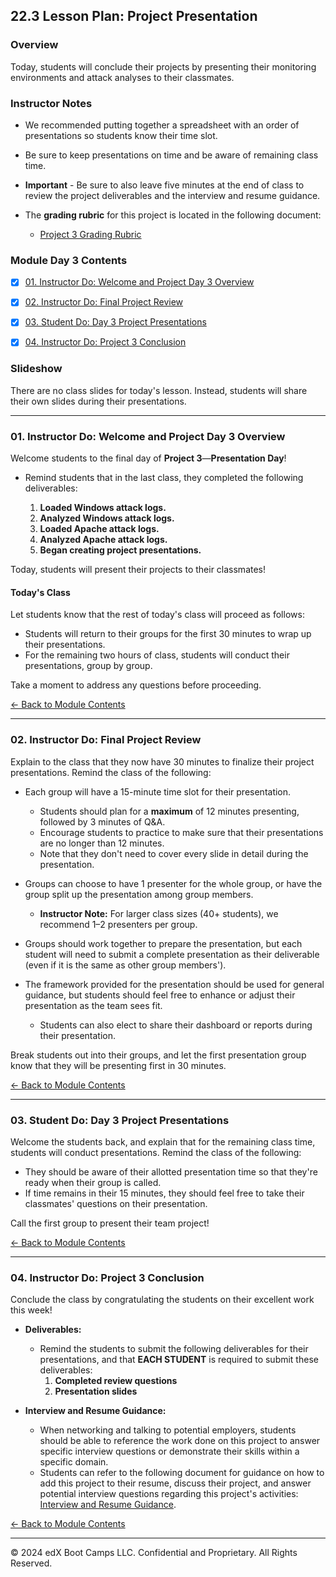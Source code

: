 ## 22.3 Lesson Plan: Project Presentation

### Overview

Today, students will conclude their projects by presenting their monitoring environments and attack analyses to their classmates.

### Instructor Notes

- We recommended putting together a spreadsheet with an order of presentations so students know their time slot.
- Be sure to keep presentations on time and be aware of remaining class time.
- **Important** - Be sure to also leave five minutes at the end of class to review the project deliverables and the interview and resume guidance.
- The **grading rubric** for this project is located in the following document:

   - [Project 3 Grading Rubric](https://docs.google.com/document/d/1MYWjjU0HuioTER0dhbYGpLymcu_AWcsY_HE9qkONoUk/edit)

### Module Day 3 Contents

- [x] [01. Instructor Do: Welcome and Project Day 3 Overview](#01-instructor-do-welcome-and-project-day-3-overview)
- [x] [02. Instructor Do: Final Project Review](#02-instructor-do-final-project-review)
- [x] [03. Student Do: Day 3 Project Presentations](#03-student-do-day-3-project-presentations)
- [x] [04. Instructor Do: Project 3 Conclusion](#04-instructor-do-project-3-conclusion)


### Slideshow

There are no class slides for today's lesson. Instead, students will share their own slides during their presentations.

---

### 01. Instructor Do: Welcome and Project Day 3 Overview  

Welcome students to the final day of **Project 3**&mdash;**Presentation Day**!

  - Remind students that in the last class, they completed the following deliverables:

      1. **Loaded Windows attack logs.**
      2. **Analyzed Windows attack logs.**
      3. **Loaded Apache attack logs.**
      4. **Analyzed Apache attack logs.**
      5. **Began creating project presentations.**

Today, students will present their projects to their classmates!

#### Today's Class

Let students know that the rest of today's class will proceed as follows:

- Students will return to their groups for the first 30 minutes to wrap up their presentations.
- For the remaining two hours of class, students will conduct their presentations, group by group.

Take a moment to address any questions before proceeding.

[<- Back to Module Contents](#module-day-3-contents)

---

### 02. Instructor Do: Final Project Review

Explain to the class that they now have 30 minutes to finalize their project presentations. Remind the class of the following:

- Each group will have a 15-minute time slot for their presentation.
  - Students should plan for a **maximum** of 12 minutes presenting, followed by 3 minutes of Q&A.
  - Encourage students to practice to make sure that their presentations are no longer than 12 minutes.
  - Note that they don't need to cover every slide in detail during the presentation.

- Groups can choose to have 1 presenter for the whole group, or have the group split up the presentation among group members.

  - **Instructor Note:** For larger class sizes (40+ students), we recommend 1&ndash;2 presenters per group.

- Groups should work together to prepare the presentation, but each student will need to submit a complete presentation as their deliverable (even if it is the same as other group members').

- The framework provided for the presentation should be used for general guidance, but students should feel free to enhance or adjust their presentation as the team sees fit.
  - Students can also elect to share their dashboard or reports during their presentation.

Break students out into their groups, and let the first presentation group know that they will be presenting first in 30 minutes.  

[<- Back to Module Contents](#module-day-3-contents)

---

### 03. Student Do: Day 3 Project Presentations

Welcome the students back, and explain that for the remaining class time, students will conduct presentations. Remind the class of the following:

  - They should be aware of their allotted presentation time so that they're ready when their group is called.
  - If time remains in their 15 minutes, they should feel free to take their classmates' questions on their presentation.

Call the first group to present their team project!

[<- Back to Module Contents](#module-day-3-contents)

---

### 04. Instructor Do: Project 3 Conclusion

Conclude the class by congratulating the students on their excellent work this week!

- **Deliverables:**

  - Remind the students to submit the following deliverables for their presentations, and that **EACH STUDENT** is required to submit these deliverables:
     1. **Completed review questions**
     2. **Presentation slides**

- **Interview and Resume Guidance:** 

  - When networking and talking to potential employers, students should be able to reference the work done on this project to answer specific interview questions or demonstrate their skills within a specific domain.
  - Students can refer to the following document for guidance on how to add this project to their resume, discuss their project, and answer potential interview questions regarding this project's activities: [Interview and Resume Guidance](https://docs.google.com/document/d/1_FO1sLdBhX-MFaW1dyOo6JYA79YNIA30ZD5l-tkaSdY/edit?usp=sharing).
   
[<- Back to Module Contents](#module-day-3-contents)

---

© 2024 edX Boot Camps LLC. Confidential and Proprietary. All Rights Reserved.
